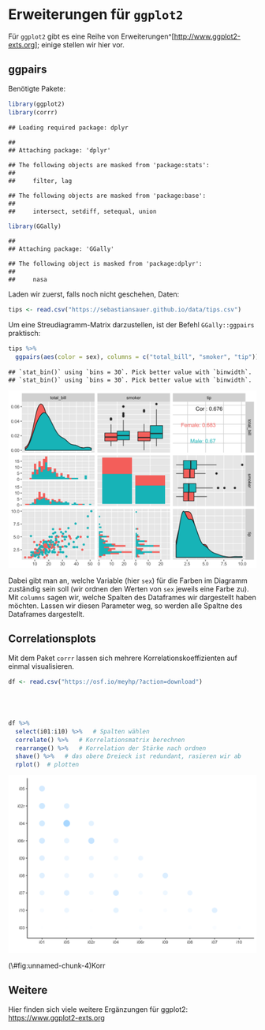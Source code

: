 # Erweiterungen für `ggplot2`

Für `ggplot2` gibt es eine Reihe von Erweiterungen^[http://www.ggplot2-exts.org]; einige stellen wir hier vor.


## ggpairs

Benötigte Pakete:

```r
library(ggplot2)
library(corrr)
```

```
## Loading required package: dplyr
```

```
## 
## Attaching package: 'dplyr'
```

```
## The following objects are masked from 'package:stats':
## 
##     filter, lag
```

```
## The following objects are masked from 'package:base':
## 
##     intersect, setdiff, setequal, union
```

```r
library(GGally)
```

```
## 
## Attaching package: 'GGally'
```

```
## The following object is masked from 'package:dplyr':
## 
##     nasa
```

Laden wir zuerst, falls noch nicht geschehen, Daten:


```r
tips <- read.csv("https://sebastiansauer.github.io/data/tips.csv") 
```


Um eine Streudiagramm-Matrix darzustellen, ist der Befehl `GGally::ggpairs` praktisch:


```r
tips %>% 
  ggpairs(aes(color = sex), columns = c("total_bill", "smoker", "tip"))
```

```
## `stat_bin()` using `bins = 30`. Pick better value with `binwidth`.
## `stat_bin()` using `bins = 30`. Pick better value with `binwidth`.
```

<img src="054_Vertiefung_ggplot2_files/figure-html/unnamed-chunk-3-1.png" width="672" />

Dabei gibt man an, welche Variable (hier `sex`) für die Farben im Diagramm zuständig sein soll (wir ordnen den Werten von `sex` jeweils eine Farbe zu). Mit `columns` sagen wir, welche Spalten des Dataframes wir dargestellt haben möchten. Lassen wir diesen Parameter weg, so werden alle Spaltne des Dataframes dargestellt.


## Correlationsplots
Mit dem Paket `corrr` lassen sich mehrere Korrelationskoeffizienten auf einmal visualisieren. 


```r
df <- read.csv("https://osf.io/meyhp/?action=download")




df %>% 
  select(i01:i10) %>%   # Spalten wählen
  correlate() %>%   # Korrelationsmatrix berechnen
  rearrange() %>%   # Korrelation der Stärke nach ordnen  
  shave() %>%   # das obere Dreieck ist redundant, rasieren wir ab
  rplot()  # plotten
```

<div class="figure">
<img src="054_Vertiefung_ggplot2_files/figure-html/unnamed-chunk-4-1.png" alt="Korr" width="672" />
<p class="caption">(\#fig:unnamed-chunk-4)Korr</p>
</div>

 

## Weitere
Hier finden sich viele weitere Ergänzungen für ggplot2: https://www.ggplot2-exts.org

